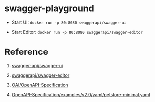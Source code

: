 # swagger-playground

- Start UI: `docker run -p 80:8080 swaggerapi/swagger-ui`

- Start Editor: `docker run -p 80:8080 swaggerapi/swagger-editor`


# Reference

1. [swagger-api/swagger-ui](https://github.com/swagger-api/swagger-ui/blob/master/docs/usage/installation.md)

2. [swaggerapi/swagger-editor](https://hub.docker.com/r/swaggerapi/swagger-editor/)

2. [OAI/OpenAPI-Specification](https://github.com/OAI/OpenAPI-Specification)

3. [ OpenAPI-Specification/examples/v2.0/yaml/petstore-minimal.yaml](https://raw.githubusercontent.com/OAI/OpenAPI-Specification/master/examples/v2.0/yaml/petstore-minimal.yaml)
